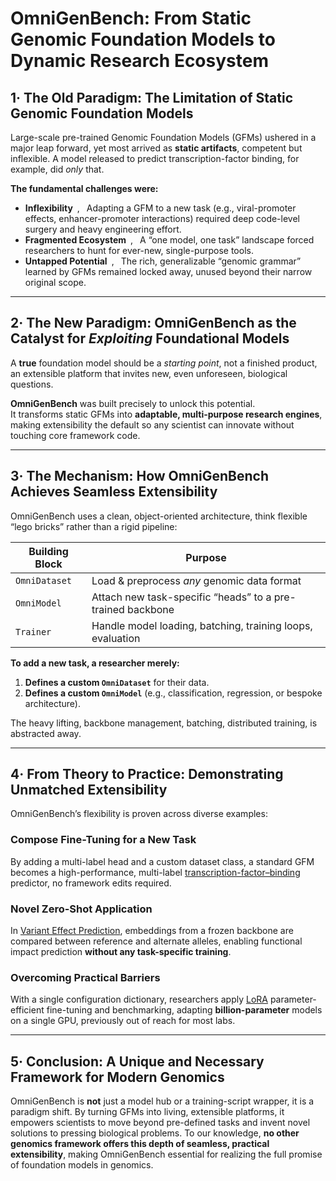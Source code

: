 # **OmniGenBench**: From Static Genomic Foundation Models to Dynamic Research Ecosystem

## 1· The Old Paradigm: The Limitation of Static Genomic Foundation Models

Large-scale pre-trained Genomic Foundation Models (GFMs) ushered in a major leap forward, yet most arrived as **static artifacts**, competent but inflexible. A model released to predict transcription-factor binding, for example, did *only* that.

**The fundamental challenges were:**

- **Inflexibility** ,  Adapting a GFM to a new task (e.g., viral-promoter effects, enhancer-promoter interactions) required deep code-level surgery and heavy engineering effort.  
- **Fragmented Ecosystem** ,  A “one model, one task” landscape forced researchers to hunt for ever-new, single-purpose tools.  
- **Untapped Potential** ,  The rich, generalizable “genomic grammar” learned by GFMs remained locked away, unused beyond their narrow original scope.

---

## 2· The New Paradigm: OmniGenBench as the Catalyst for *Exploiting* Foundational Models

A **true** foundation model should be a *starting point*, not a finished product, an extensible platform that invites new, even unforeseen, biological questions.

**OmniGenBench** was built precisely to unlock this potential.  
It transforms static GFMs into **adaptable, multi-purpose research engines**, making extensibility the default so any scientist can innovate without touching core framework code.

---

## 3· The Mechanism: How OmniGenBench Achieves Seamless Extensibility

OmniGenBench uses a clean, object-oriented architecture, think flexible “lego bricks” rather than a rigid pipeline:

| Building Block | Purpose |
| -------------- | ------- |
| `OmniDataset`  | Load & preprocess *any* genomic data format |
| `OmniModel`    | Attach new task-specific “heads” to a pre-trained backbone |
| `Trainer`      | Handle model loading, batching, training loops, evaluation |

**To add a new task, a researcher merely:**

1. **Defines a custom `OmniDataset`** for their data.  
2. **Defines a custom `OmniModel`** (e.g., classification, regression, or bespoke architecture).  

The heavy lifting, backbone management, batching, distributed training, is abstracted away.

---

## 4· From Theory to Practice: Demonstrating Unmatched Extensibility

OmniGenBench’s flexibility is proven across diverse examples:

###  Compose Fine-Tuning for a New Task  
By adding a multi-label head and a custom dataset class, a standard GFM becomes a high-performance, multi-label [transcription-factor–binding](tfb_prediction.ipynb) predictor, no framework edits required.

### Novel Zero-Shot Application  
In [Variant Effect Prediction](variant_effect_prediction.ipynb), embeddings from a frozen backbone are compared between reference and alternate alleles, enabling functional impact prediction **without any task-specific training**.

### Overcoming Practical Barriers  
With a single configuration dictionary, researchers apply [LoRA](benchmarking_with_lora.ipynb) parameter-efficient fine-tuning and benchmarking, adapting **billion-parameter** models on a single GPU, previously out of reach for most labs.

---

## 5· Conclusion: A Unique and Necessary Framework for Modern Genomics

OmniGenBench is **not** just a model hub or a training-script wrapper, it is a paradigm shift. By turning GFMs into living, extensible platforms, it empowers scientists to move beyond pre-defined tasks and invent novel solutions to pressing biological problems. To our knowledge, **no other genomics framework offers this depth of seamless, practical extensibility**, making OmniGenBench essential for realizing the full promise of foundation models in genomics.
